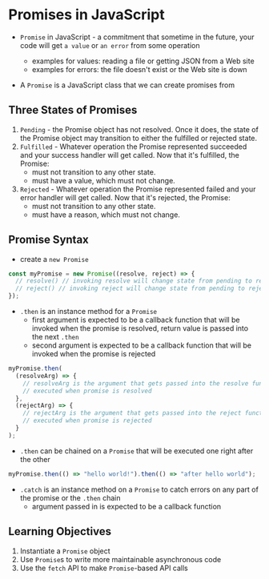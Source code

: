 # Promises in JavaScript

- `Promise` in JavaScript - a commitment that sometime in the future, your code will get `a value` or `an error` from some operation

  - examples for values: reading a file or getting JSON from a Web site
  - examples for errors: the file doesn't exist or the Web site is down

- A `Promise` is a JavaScript class that we can create promises from

## Three States of Promises

1. `Pending` - the Promise object has not resolved. Once it does, the state of the Promise object may transition to either the fulfilled or rejected state.
2. `Fulfilled` - Whatever operation the Promise represented succeeded and your success handler will get called. Now that it's fulfilled, the Promise:
   - must not transition to any other state.
   - must have a value, which must not change.
3. `Rejected` - Whatever operation the Promise represented failed and your error handler will get called. Now that it's rejected, the Promise:
   - must not transition to any other state.
   - must have a reason, which must not change.

## Promise Syntax

- create a `new Promise`

```javascript
const myPromise = new Promise((resolve, reject) => {
  // resolve() // invoking resolve will change state from pending to resolved
  // reject() // invoking reject will change state from pending to rejected
});
```

- `.then` is an instance method for a `Promise`
  - first argument is expected to be a callback function that will be invoked when the promise is resolved, return value is passed into the next `.then`
  - second argument is expected to be a callback function that will be invoked when the promise is rejected

```javascript
myPromise.then(
  (resolveArg) => {
    // resolveArg is the argument that gets passed into the resolve function in the promise
    // executed when promise is resolved
  },
  (rejectArg) => {
    // rejectArg is the argument that gets passed into the reject function in the promise
    // executed when promise is rejected
  }
);
```

- `.then` can be chained on a `Promise` that will be executed one right after the other

```javascript
myPromise.then(() => "hello world!").then(() => "after hello world");
```

- `.catch` is an instance method on a `Promise` to catch errors on any part of the promise or the `.then` chain
  - argument passed in is expected to be a callback function

## Learning Objectives

1. Instantiate a `Promise` object
2. Use `Promise`s to write more maintainable asynchronous code
3. Use the `fetch` API to make `Promise`-based API calls
